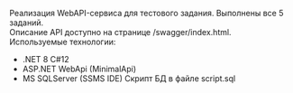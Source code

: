 Реализация WebAPI-сервиса для тестового задания. Выполнены все 5 заданий. <br>
Описание API доступно на странице /swagger/index.html. <br>
Используемые технологии: <br>
- .NET 8 C#12
- ASP.NET WebApi (MinimalApi)
- MS SQLServer (SSMS IDE)
Скрипт БД в файле script.sql
